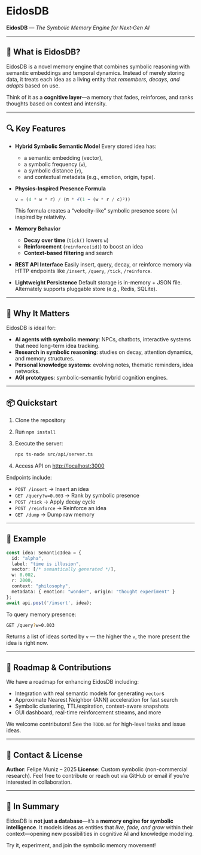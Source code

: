 # EidosDB

**EidosDB** — *The Symbolic Memory Engine for Next‑Gen AI*

---

## 🌟 What is EidosDB?

EidosDB is a novel memory engine that combines symbolic reasoning with semantic embeddings and temporal dynamics. Instead of merely storing data, it treats each idea as a living entity that *remembers, decays, and adapts* based on use.

Think of it as a **cognitive layer**—a memory that fades, reinforces, and ranks thoughts based on context and intensity.

---

## 🔍 Key Features

* **Hybrid Symbolic Semantic Model**
  Every stored idea has:

  * a semantic embedding (vector),
  * a symbolic frequency (`w`),
  * a symbolic distance (`r`),
  * and contextual metadata (e.g., emotion, origin, type).

* **Physics-Inspired Presence Formula**

  ```ts
  v = (4 * w * r) / (π * √(1 − (w * r / c)²))
  ```

  This formula creates a “velocity-like” symbolic presence score (`v`) inspired by relativity.

* **Memory Behavior**

  * **Decay over time** (`tick()` lowers `w`)
  * **Reinforcement** (`reinforce(id)`) to boost an idea
  * **Context-based filtering** and search

* **REST API Interface**
  Easily insert, query, decay, or reinforce memory via HTTP endpoints like `/insert`, `/query`, `/tick`, `/reinforce`.

* **Lightweight Persistence**
  Default storage is in-memory + JSON file. Alternately supports pluggable store (e.g., Redis, SQLite).

---

## 🧠 Why It Matters

EidosDB is ideal for:

* **AI agents with symbolic memory**: NPCs, chatbots, interactive systems that need long-term idea tracking.
* **Research in symbolic reasoning**: studies on decay, attention dynamics, and memory structures.
* **Personal knowledge systems**: evolving notes, thematic reminders, idea networks.
* **AGI prototypes**: symbolic-semantic hybrid cognition engines.

---

## 📦 Quickstart

1. Clone the repository
2. Run `npm install`
3. Execute the server:

   ```bash
   npx ts-node src/api/server.ts
   ```
4. Access API on [http://localhost:3000](http://localhost:3000)

Endpoints include:

* `POST /insert` → Insert an idea
* `GET /query?w=0.003` → Rank by symbolic presence
* `POST /tick` → Apply decay cycle
* `POST /reinforce` → Reinforce an idea
* `GET /dump` → Dump raw memory

---

## 🧪 Example

```ts
const idea: SemanticIdea = {
  id: "alpha",
  label: "time is illusion",
  vector: [/* semantically generated */],
  w: 0.002,
  r: 2000,
  context: "philosophy",
  metadata: { emotion: "wonder", origin: "thought experiment" }
};
await api.post('/insert', idea);
```

To query memory presence:

```bash
GET /query?w=0.003
```

Returns a list of ideas sorted by `v` — the higher the `v`, the more present the idea is right now.

---

## 🧭 Roadmap & Contributions

We have a roadmap for enhancing EidosDB including:

* Integration with real semantic models for generating `vector`s
* Approximate Nearest Neighbor (ANN) acceleration for fast search
* Symbolic clustering, TTL/expiration, context-aware snapshots
* GUI dashboard, real-time reinforcement streams, and more

We welcome contributors! See the `TODO.md` for high-level tasks and issue ideas.

---

## 📧 Contact & License

**Author**: Felipe Muniz – 2025
**License**: Custom symbolic (non-commercial research).
Feel free to contribute or reach out via GitHub or email if you're interested in collaboration.

---

## 🚀 In Summary

EidosDB is **not just a database**—it’s a **memory engine for symbolic intelligence**. It models ideas as entities that *live, fade, and grow* within their context—opening new possibilities in cognitive AI and knowledge modeling.

Try it, experiment, and join the symbolic memory movement!
